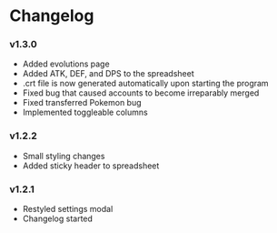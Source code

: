 # Changelog

### v1.3.0

* Added evolutions page
* Added ATK, DEF, and DPS to the spreadsheet
* .crt file is now generated automatically upon starting the program
* Fixed bug that caused accounts to become irreparably merged
* Fixed transferred Pokemon bug
* Implemented toggleable columns

### v1.2.2

* Small styling changes
* Added sticky header to spreadsheet

### v1.2.1

* Restyled settings modal
* Changelog started